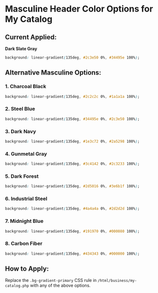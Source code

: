 # Masculine Header Color Options for My Catalog

## Current Applied:
**Dark Slate Gray**
```css
background: linear-gradient(135deg, #2c3e50 0%, #34495e 100%);
```

## Alternative Masculine Options:

### 1. Charcoal Black
```css
background: linear-gradient(135deg, #2c2c2c 0%, #1a1a1a 100%);
```

### 2. Steel Blue
```css
background: linear-gradient(135deg, #34495e 0%, #2c3e50 100%);
```

### 3. Dark Navy
```css
background: linear-gradient(135deg, #1e3c72 0%, #2a5298 100%);
```

### 4. Gunmetal Gray
```css
background: linear-gradient(135deg, #3c4142 0%, #2c3233 100%);
```

### 5. Dark Forest
```css
background: linear-gradient(135deg, #2d5016 0%, #3e6b1f 100%);
```

### 6. Industrial Steel
```css
background: linear-gradient(135deg, #4a4a4a 0%, #2d2d2d 100%);
```

### 7. Midnight Blue
```css
background: linear-gradient(135deg, #191970 0%, #000080 100%);
```

### 8. Carbon Fiber
```css
background: linear-gradient(135deg, #434343 0%, #000000 100%);
```

## How to Apply:
Replace the `.bg-gradient-primary` CSS rule in `/html/business/my-catalog.php` with any of the above options. 